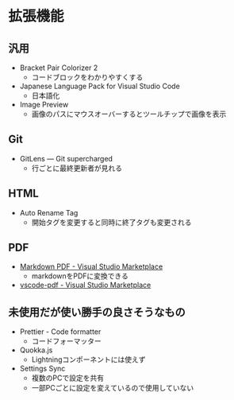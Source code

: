 # 拡張機能
## 汎用
- Bracket Pair Colorizer 2
    - コードブロックをわかりやすくする
- Japanese Language Pack for Visual Studio Code
    - 日本語化
- Image Preview
    - 画像のパスにマウスオーバーするとツールチップで画像を表示
## Git
- GitLens — Git supercharged
    - 行ごとに最終更新者が見れる
## HTML
- Auto Rename Tag
    - 開始タグを変更すると同時に終了タグも変更される
## PDF
- [Markdown PDF - Visual Studio Marketplace](https://marketplace.visualstudio.com/items?itemName=yzane.markdown-pdf)
    - markdownをPDFに変換できる
- [vscode-pdf - Visual Studio Marketplace](https://marketplace.visualstudio.com/items?itemName=tomoki1207.pdf)


## 未使用だが使い勝手の良さそうなもの
- Prettier - Code formatter
    - コードフォーマッター
- Quokka.js
    - Lightningコンポーネントには使えず
- Settings Sync
    - 複数のPCで設定を共有
    - 一部PCごとに設定を変えているので使用していない
